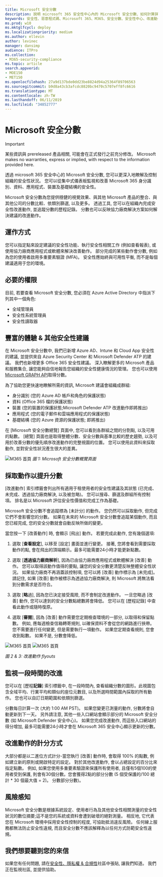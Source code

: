 ```yaml
---
title: Microsoft 安全分數
description: 說明 microsoft 365 安全性中心內的 Microsoft 安全分數、如何計算詳細資料, 以及安全性系統管理員可以預期使用何種方式。
keywords: 安全性、惡意程式碼、Microsoft 365、M365、安全分數、安全性中心、改進動作
ms.prod: w10
ms.mktglfcycl: deploy
ms.localizationpriority: medium
ms.author: ellevin
author: levinec
manager: dansimp
audience: ITPro
ms.collection:
- M365-security-compliance
ms.topic: article
search.appverid:
- MOE150
- MET150
ms.openlocfilehash: 27a9d137bde0dd23be8824d94a25364f89706563
ms.sourcegitcommit: b9d8a43cb3afcdc8820bc9470c5707eff8fc6616
ms.translationtype: MT
ms.contentlocale: zh-TW
ms.lasthandoff: 06/11/2019
ms.locfileid: "34852777"
---
```

# <a name="microsoft-secure-score"></a>Microsoft 安全分數

>[!IMPORTANT]
>某些資訊與 prereleased 產品相關, 可能會在正式發行之前充分修改。 Microsoft makes no warranties, express or implied, with respect to the information provided here.

透過 microsoft 365 安全中心的 Microsoft 安全分數, 您可以更深入地瞭解及控制組織的安全性狀況。 您可以從集中式儀表板監視和改善 Microsoft 365 身分識別、資料、應用程式、裝置及基礎結構的安全性。

Microsoft 安全分數為您提供穩健的視覺效果、與其他 Microsoft 產品的整合、與其他公司的分數比較、依類別篩選, 以及更多。 透過工具, 您可以在組織內完成安全性改進動作, 並追蹤分數的歷程記錄。 分數也可以反映協力廠商解決方案如何解決建議的改進動作。  

## <a name="how-it-works"></a>運作方式

您可以指定點來設定建議的安全性功能、執行安全性相關工作 (例如查看報表), 或使用協力廠商應用程式或軟體來解決改善動作。 部分完成的某些動作會分數, 例如為您的使用者啟用多重要素驗證 (MFA)。 安全性應始終與可用性平衡, 而不是每個建議適用于您的環境。

## <a name="required-permissions"></a>必要的權限

目前, 若要查看 Microsoft 安全分數, 您必須在 Azure Active Directory 中指派下列其中一個角色:

* 全域管理員
* 安全性系統管理員
* 安全性讀取器

## <a name="rich-experiences--additional-security-recommendations"></a>豐富的體驗 & 其他安全性建議

在 Microsoft 安全分數中, 我們已新增 Azure AD、Intune 和 Cloud App 安全性的建議, 並提供來自 Azure Security Center 和 Microsoft Defender ATP 的建議。 我們也新增更多 Office 365 安全性建議。 深入瞭解更多的 Microsoft 產品和服務集合, 讓您能夠自信地報告您組織的安全性健康情況的管理。 您也可以使用[Microsoft GRAPH API](https://docs.microsoft.com/graph/api/resources/securescores?view=graph-rest-beta)取得分數。

為了協助您更快速地瞭解所需的資訊, Microsoft 建議會組織成群組:

* 身分識別 (您的 Azure AD 帳戶和角色的保護狀態)
* 資料 (Office 365 檔的保護狀態)
* 裝置 (您的裝置的保護狀態;Microsoft Defender ATP 改進動作即將推出)
* 應用程式 (您的電子郵件和雲端應用程式的保護狀態)
* 基礎結構 (您的 Azure 資源的保護狀態; 即將推出)

在 [Microsoft 安全分數總覽] 頁面中, 您可以看到各群組之間的分割點, 以及可用的點數。 [總覽] 頁面也是取得整體分數、安全分數與基準比較的歷史趨勢, 以及可用於改善分數的優先順序改進動作的完整視圖的位置。 您可以使用此資料來採取動作, 並對安全性狀況產生很大的差異。  

![M365 首頁](./media/secure-score/homepage-original.png)
*圖 1: Microsoft 安全分數概覽頁面*

## <a name="take-action-to-improve-your-score"></a>採取動作以提升分數

[改進動作] 索引標籤會列出所有適用于租使用者的安全性建議及其狀態 (已完成、未完成、透過協力廠商解決, 以及被忽略)。 您可以搜尋、篩選及群組所有控制項。  排名是以 Microsoft 評估安全性價值和完成工作為基礎。

Microsoft 安全分數不會追蹤標為 [未計分] 的動作。 您仍然可以採取動作, 但完成它們不會影響您的分數。 如果在未來的 Microsoft 安全分數會追蹤某個動作, 而且您已經完成, 您的安全分數就會自動反映所做的變更。

當您按一下 [改善動作] 時, 會顯示 [飛出] 動作。 若要完成此動作, 您有幾個選項:

1. 選取 [**查看設定**], 以移至 [設定] 畫面並進行變更。 接著, 您將會看到需要採取動作的點, 會在飛出的頂端顯示。最多可能需要24小時才能更新點數。

2. 選取 [**透過協力廠商解析**], 因為已由協力廠商應用程式或軟體解決 [改善] 動作。 您可以取得該動作值得的要點, 讓您的安全分數更清楚反映整體安全性狀況。 如果協力廠商不再涵蓋該控制項, 您可以將 [改善] 動作標示為 [未完成]。 請記住, 如果 [改善] 動作被標示為透過協力廠商解決, 則 Microsoft 將無法看到分數需求是否符合。

3. 選取 [**略**過], 因為您已決定接受風險, 而不會制定改進動作。 一旦您略過 [改善] 動作, 您可以達到的安全分數點總數將會降低。 您可以在 [歷程記錄] 中查看此動作或隨時復原。

4. 選取 [**審閱**], 因為 [改善] 動作需要您定期檢查環境的一部分, 以取得和保留點數。 例如, 應每週檢查信箱轉寄規則, 以確保資料不會從您的網路進行挾帶。 您不需要進行任何變更, 但是需要執行一項動作。 如果您定期查看規則, 您會收到點數。 如果不是, 分數會降低。

![M365 首頁](./media/secure-score/secure-score1x450.png) ![M365 首頁](./media/secure-score/secure-score2x450.png)

*圖 2 & 3: 改進動作 flyouts*

## <a name="monitor-improvements-over-time"></a>監視一段時間的改進

您可以在 [歷程**記錄**] 索引標籤中, 在一段時間內, 查看組織分數的圖形。此視圖包含全域平均、行業平均和類似的座位元數目, 以及所選時間範圍內採取的所有動作。 您也可以自訂日期範圍和依類別篩選。

分數每日計算一次 (大約 1:00 AM PST)。 如果您變更已測量的動作, 分數將會自動更新到下一天。 另外請注意, 其他一些入口網站會顯示部分的 Microsoft 安全分數 (如 Microsoft Defender 安全中心)。 如果您完成改進動作, 而這些入口網站的得分增加, 最多可能需要24小時才會在 Microsoft 365 安全中心顯示更新的分數。  

## <a name="how-improvement-actions-are-scored"></a>改進動作的計分方式

大部分都是以二進位方式計分-當您執行 [改善] 動作時, 會取得 100% 的點數, 例如建立新的原則或開啟特定的設定。 對於其他改進動作, 會以占總設定的百分比來指定點數。 例如, 如果您使用多重要素驗證來保護所有使用者, 且僅有5個100的使用者受到保護, 則會有30個分數。您會獲得2點的部分分數 (5 個受保護的/100 總計 * 30 個最大值 = 2)。 分數部分分數)。

## <a name="risk-awareness"></a>風險感知

Microsoft 安全分數是根據系統設定、使用者行為及其他安全性相關測量的安全性狀況的數位摘要;這不是您的系統或資料會遭到破壞的絕對測量。 相反地, 它代表您在 Microsoft 環境中採用安全性控制的程度, 可協助抵消違反風險。 任何線上服務都無法防止安全性違規, 而且安全分數不應該解釋為以任何方式防範安全性違規。

## <a name="we-want-to-hear-from-you"></a>我們想要聽到您的來信

如果您有任何問題, 請在[安全性、隱私權 & 合規性](https://techcommunity.microsoft.com/t5/Security-Privacy-Compliance/bd-p/security_privacy)社區中張貼, 讓我們知道。 我們正在監視社區, 並提供協助。
